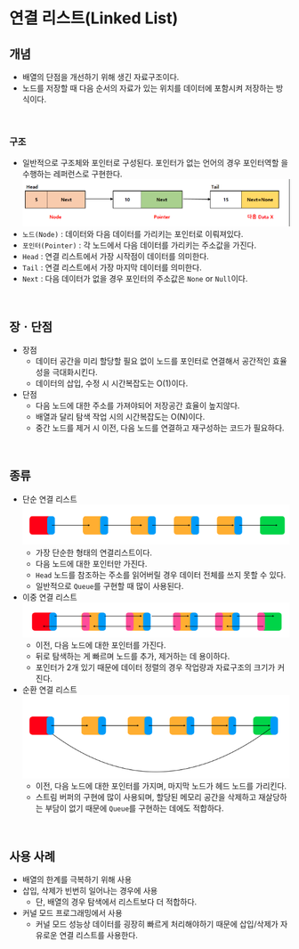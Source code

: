 # 연결 리스트(Linked List)

## 개념
 - 배열의 단점을 개선하기 위해 생긴 자료구조이다.
 - 노드를 저장할 때 다음 순서의 자료가 있는 위치를 데이터에 포함시켜 저장하는 방식이다.

<br>

### 구조
 - 일반적으로 구조체와 포인터로 구성된다. 포인터가 없는 언어의 경우 포인터역할 을 수행하는 레퍼런스로 구현한다.  
![](DataStructure/../../images/linked_list.png)
 - `노드(Node)` : 데이터와 다음 데이터를 가리키는 포인터로 이뤄져있다.
 - `포인터(Pointer)` : 각 노드에서 다음 데이터를 가리키는 주소값을 가진다.
 - `Head` : 연결 리스트에서 가장 시작점이 데이터를 의미한다.
 - `Tail` : 연결 리스트에서 가장 마지막 데이터를 의미한다.
 - `Next` : 다음 데이터가 없을 경우 포인터의 주소값은 `None` or `Null`이다.

<br>

## 장ㆍ단점
 - 장점
   - 데이터 공간을 미리 할당할 필요 없이 노드를 포인터로 연결해서 공간적인 효율성을 극대화시킨다.
   - 데이터의 삽입, 수정 시 시간복잡도는 O(1)이다.
 - 단점
   - 다음 노드에 대한 주소를 가져야되어 저장공간 효율이 높지않다.
   - 배열과 달리 탐색 작업 시의 시간복잡도는 O(N)이다.
   - 중간 노드를 제거 시 이전, 다음 노드를 연결하고 재구성하는 코드가 필요하다.

<br>

## 종류
 - 단순 연결 리스트  
![](../images/single_linked_list.png)
   - 가장 단순한 형태의 연결리스트이다.
   - 다음 노드에 대한 포인터만 가진다.
   - `Head` 노드를 참조하는 주소를 읽어버릴 경우 데이터 전체를 쓰지 못할 수 있다.
   - 일반적으로 `Queue`를 구현할 때 많이 사용된다.  
 - 이중 연결 리스트  
![](../images/doubley_linked_list.png)
   - 이전, 다음 노드에 대한 포인터를 가진다.
   - 뒤로 탐색하는 게 빠르며 노드를 추가, 제거하는 데 용이하다.
   - 포인터가 2개 있기 때문에 데이터 정렬의 경우 작업량과 자료구조의 크기가 커진다.  
 - 순환 연결 리스트  
![](../images/circular_linked_list.png)
   - 이전, 다음 노드에 대한 포인터를 가지며, 마지막 노드가 헤드 노드를 가리킨다.
   - 스트림 버퍼의 구현에 많이 사용되며, 할당된 메모리 공간을 삭제하고 재살당하는 부담이 없기 때문에 `Queue`를 구현하는 데에도 적합하다.

<br>

## 사용 사례
 - 배열의 한계를 극복하기 위해 사용
 - 삽입, 삭제가 빈번히 일어나는 경우에 사용
   - 단, 배열의 경우 탐색에서 리스트보다 더 적합하다.
 - 커널 모드 프로그래밍에서 사용
   - 커널 모드 성능상 데이터를 굉장히 빠르게 처리해야하기 때문에 삽입/삭제가 자유로운 연결 리스트를 사용한다.

<br>